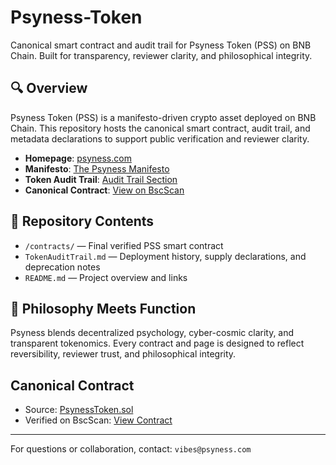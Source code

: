 # Psyness-Token
Canonical smart contract and audit trail for Psyness Token (PSS) on BNB Chain. Built for transparency, reviewer clarity, and philosophical integrity.
## 🔍 Overview

Psyness Token (PSS) is a manifesto-driven crypto asset deployed on BNB Chain. This repository hosts the canonical smart contract, audit trail, and metadata declarations to support public verification and reviewer clarity.

- **Homepage**: [psyness.com](https://psyness.com)
- **Manifesto**: [The Psyness Manifesto](https://www.psyness.com/the-psyness-pss-manifesto-awakening-the-psyche-in-a-cyber-cosmic-age/)
- **Token Audit Trail**: [Audit Trail Section](https://www.psyness.com/the-psyness-pss-manifesto-awakening-the-psyche-in-a-cyber-cosmic-age/#token-audit-trail)
- **Canonical Contract**: [View on BscScan](https://bscscan.com/token/0xc024dea9cecd31fc15648dcb9a52afa21d7f2577)

## 📁 Repository Contents

- `/contracts/` — Final verified PSS smart contract  
- `TokenAuditTrail.md` — Deployment history, supply declarations, and deprecation notes  
- `README.md` — Project overview and links

## 🧠 Philosophy Meets Function

Psyness blends decentralized psychology, cyber-cosmic clarity, and transparent tokenomics. Every contract and page is designed to reflect reversibility, reviewer trust, and philosophical integrity.

## Canonical Contract
- Source: [PsynessToken.sol](https://github.com/ThePsyness/Psyness-Token/blob/main/contracts/PsynessToken.sol)
- Verified on BscScan: [View Contract](https://bscscan.com/address/0xc024dea9cecd31fc15648dcb9a52afa21d7f2577#code)

---

For questions or collaboration, contact: `vibes@psyness.com`
